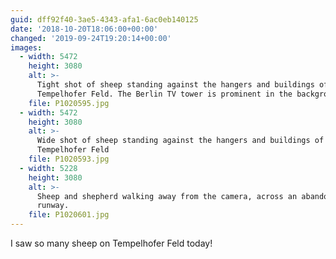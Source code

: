 ```yaml
---
guid: dff92f40-3ae5-4343-afa1-6ac0eb140125
date: '2018-10-20T18:06:00+00:00'
changed: '2019-09-24T19:20:14+00:00'
images:
  - width: 5472
    height: 3080
    alt: >-
      Tight shot of sheep standing against the hangers and buildings of
      Tempelhofer Feld. The Berlin TV tower is prominent in the background.
    file: P1020595.jpg
  - width: 5472
    height: 3080
    alt: >-
      Wide shot of sheep standing against the hangers and buildings of
      Tempelhofer Feld
    file: P1020593.jpg
  - width: 5228
    height: 3080
    alt: >-
      Sheep and shepherd walking away from the camera, across an abandoned
      runway.
    file: P1020601.jpg
---
```


I saw so many sheep on Tempelhofer Feld today!
